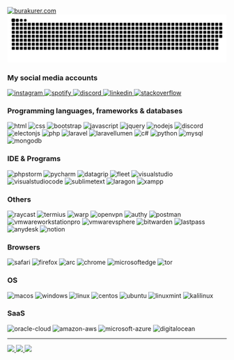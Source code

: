 [![burakurer.com](https://cdn.discordapp.com/attachments/836883611142717484/1161049343013433374/mYpvOMRlKV8.png)](https://burakurer.com)
<img src="https://github.com/burakurer/burakurer/blob/output/github-contribution-grid-snake-dark.svg">
### My social media accounts
<a target="_blank" href="https://instagram.com/burakurer_">
<img alt="instagram" src="https://img.shields.io/badge/Instagram-000?&logo=instagram&logoColor=c32aa3"/>
</a>
<a target="_blank" href="https://open.spotify.com/user/minezeux">
<img alt="spotify" src="https://img.shields.io/badge/Spotify-000?&logo=spotify"/>
</a>
<a target="_blank" href="https://discordapp.com/users/257576708323016707/">
<img alt="discord" src="https://img.shields.io/badge/Discord-000?&logo=discord"/>
</a>
<a target="_blank" href="https://linkedin.com/in/burakurer">
<img alt="linkedin" src="https://img.shields.io/badge/Linkedin-000?&logo=linkedin&logoColor=0A66C2"/>
</a>
<a target="_blank" href="https://stackoverflow.com/users/10908385">
<img alt="stackoverflow" src="https://img.shields.io/badge/Stackoverflow-000?&logo=stackoverflow"/>
</a>

### Programming languages, frameworks & databases
<p>
<img alt="html" src="https://img.shields.io/badge/Html-000?&logo=html5&logoColor=E34F26"/>
<img alt="css" src="https://img.shields.io/badge/Css-000?&logo=css3&logoColor=1572B6"/>
<img alt="bootstrap" src="https://img.shields.io/badge/Bootstrap-000?&logo=bootstrap&logoColor=7952B3"/>
<img alt="javascript" src="https://img.shields.io/badge/JavaScript-000?&logo=javascript"/>
<img alt="jquery" src="https://img.shields.io/badge/jQuery-000?&logo=jquery&logoColor=0769AD"/>
<img alt="nodejs" src="https://img.shields.io/badge/NodeJS-000?&logo=node.js"/>
<img alt="discord" src="https://img.shields.io/badge/DiscordJS-000?&logo=discord"/>
<img alt="electonjs" src="https://img.shields.io/badge/ElectronJS-000?&logo=electron&logoColor=47848F"/>
<img alt="php" src="https://img.shields.io/badge/Php-000?&logo=php"/>
<img alt="laravel" src="https://img.shields.io/badge/Laravel-000?&logo=laravel"/>
<img alt="laravellumen" src="https://img.shields.io/badge/Laravel%20Lumen-000?&logo=lumen"/>
<img alt="c#" src="https://img.shields.io/badge/C%23-000?&logo=csharp&logoColor=512BD4"/>
<img alt="python" src="https://img.shields.io/badge/Python-000?&logo=python&logoColor=3776AB"/>
<img alt="mysql" src="https://img.shields.io/badge/MySQL-000?&logo=mysql"/>
<img alt="mongodb" src="https://img.shields.io/badge/MongoDB%20Atlas-000?&logo=mongodb"/>
</p>

### IDE & Programs
<p>
<img alt="phpstorm" src="https://img.shields.io/badge/PhpStorm-000?&logo=phpstorm&logoColor=b940da"/>
<img alt="pycharm" src="https://img.shields.io/badge/PyCharm-000?&logo=pycharm&logoColor=yellow"/>
<img alt="datagrip" src="https://img.shields.io/badge/DataGrip-000?&logo=datagrip&logoColor=2fce98"/>
<img alt="fleet" src="https://img.shields.io/badge/PyCharm-000?&logo=pycharm&logoColor=yellow"/>
<img alt="visualstudio" src="https://img.shields.io/badge/Visual Studio-000?&logo=visual-studio&logoColor=5C2D91"/>
<img alt="visualstudiocode" src="https://img.shields.io/badge/Visual Studio Code-000?&logo=visual-studio-code&logoColor=0078d7"/>
<img alt="sublimetext" src="https://img.shields.io/badge/Sublime Text-000?&logo=sublime-text"/>
<img alt="laragon" src="https://img.shields.io/badge/Laragon-000?&logo=laragon&logoColor=0E83CD"/>
<img alt="xampp" src="https://img.shields.io/badge/XAMPP-000?&logo=xampp"/>
</p>

### Others
<p>
<img alt="raycast" src="https://img.shields.io/badge/Raycast-000?&logo=raycast&logoColor=FF6363"/>
<img alt="termius" src="https://img.shields.io/badge/Termius-000?&logo=Termius"/>
<img alt="warp" src="https://img.shields.io/badge/Warp-000?&logo=Warp"/>
<img alt="openvpn" src="https://img.shields.io/badge/OpenVPN-000?&logo=Openvpn"/>
<img alt="authy" src="https://img.shields.io/badge/Authy-000?&logo=authy&logoColor=ec1c24"/>
<img alt="postman" src="https://img.shields.io/badge/Postman-000?&logo=postman"/>
<img alt="vmwareworkstationpro" src="https://img.shields.io/badge/VMware Workstation Pro-000?&logo=VMware"/>
<img alt="vmwarevsphere" src="https://img.shields.io/badge/VMware vSphere-000?&logo=VMware"/>
<img alt="bitwarden" src="https://img.shields.io/badge/Bitwarden-000?&logo=bitwarden&logoColor=175DDC"/>
<img alt="lastpass" src="https://img.shields.io/badge/LastPass-000?&logo=Lastpass"/>
<img alt="anydesk" src="https://img.shields.io/badge/Anydesk-000?&logo=Anydesk"/>
<img alt="notion" src="https://img.shields.io/badge/Notion-000?&logo=notion"/>
</p>

### Browsers
<p>
<img alt="safari" src="https://img.shields.io/badge/Safari-000?&logo=Safari&logoColor=006CFF"/>
<img alt="firefox" src="https://img.shields.io/badge/Mozilla Firefox-000?&logo=Firefox-Browser"/>
<img alt="arc" src="https://img.shields.io/badge/Arc-000?&logo=arc&logoColor=FCBFBD"/>
<img alt="chrome" src="https://img.shields.io/badge/Chrome-000?&logo=googlechrome"/>
<img alt="microsoftedge" src="https://img.shields.io/badge/Microsoft Edge-000?&logo=microsoftedge&logoColor=31c1e3"/>
<img alt="tor" src="https://img.shields.io/badge/Tor-000?&logo=Tor-Browser&logoColor=7D4698"/>
</p>

### OS
<p>
<img alt="macos" src="https://img.shields.io/badge/macOS-000?&logo=macos"/>
<img alt="windows" src="https://img.shields.io/badge/Windows-000?&logo=windows&logoColor=0078D6"/>
<img alt="linux" src="https://img.shields.io/badge/Linux-000?&logo=linux&logoColor=FCC624"/>
<img alt="centos" src="https://img.shields.io/badge/CentOS-000?&logo=centos&logoColor=262577"/>
<img alt="ubuntu" src="https://img.shields.io/badge/Ubuntu-000?&logo=ubuntu&logoColor=E95420"/>
<img alt="linuxmint" src="https://img.shields.io/badge/Linux%20Mint-000?&logo=linuxmint&logoColor=87CF3E"/>
<img alt="kalilinux" src="https://img.shields.io/badge/Kali_Linux-000?&logo=kalilinux&logoColor=557C94"/>
</p>

### SaaS
<p>
<img alt="oracle-cloud" src="https://img.shields.io/badge/Oracle Cloud-000?&logo=oracle&logoColor=F80000"/>
<img alt="amazon-aws" src="https://img.shields.io/badge/Amazon AWS-000?&logo=amazon-aws&logoColor=FF9900"/>
<img alt="microsoft-azure" src="https://img.shields.io/badge/Microsoft%20Azure-000?&logo=microsoft-azure&logoColor=0078D4"/>
<img alt="digitalocean" src="https://img.shields.io/badge/DigitalOcean-000?&logo=digitalOcean"/>
</p>

<hr>
<a href="#">
<img height="175px" src="https://github-readme-stats.vercel.app/api?username=burakurer&count_private=true&show_icons=true&include_all_commits=true&theme=midnight-purple">
<img height="175px" src="https://github-readme-stats.vercel.app/api/top-langs/?username=burakurer&layout=compact&theme=midnight-purple">
<img src="https://github-readme-stats.vercel.app/api/wakatime?username=@burakurer&langs_count=8&layout=compact&theme=midnight-purple"/>
</a>
